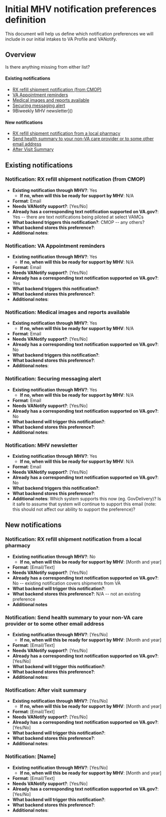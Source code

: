 # Initial MHV notification preferences definition

This document will help us define which notification preferences we will include in our initial intakes to VA Profile and VANotify.

## Overview

Is there anything missing from either list?

#### Existing notifications

- [RX refill shipment notification (from CMOP)](#notification-rx-refill-shipment-notification-from-cmop)
- [VA Appointment reminders](#notification-va-appointment-reminders)
- [Medical images and reports available]()
- [Securing messaging alert]()
- 9Biweekly MHV newsletter]()

#### New notifications

- [RX refill shipment notification from a local pharmacy]()
- [Send health summary to your non-VA care provider or to some other email address]()
- [After Visit Summary]()


## Existing notifications 

### Notification: RX refill shipment notification (from CMOP)

- **Existing notification through MHV?**: Yes
  - **If no, when will this be ready for support by MHV**: N/A
- **Format**: Email
- **Needs VANotify support?**: [Yes/No]
- **Already has a corresponding text notification supported on VA.gov?**: Yes -- there are text notifications being piloted at select VAMCs
- **What backend triggers this notification?**: CMOP -- any others?
- **What backend stores this preference?**:
- **Additional notes**:


### Notification: VA Appointment reminders

- **Existing notification through MHV?**: Yes
  - **If no, when will this be ready for support by MHV**: N/A
- **Format**: Email
- **Needs VANotify support?**: [Yes/No]
- **Already has a corresponding text notification supported on VA.gov?**: Yes
- **What backend triggers this notification?**:
- **What backend stores this preference?**:
- **Additional notes**:


### Notification: Medical images and reports available

- **Existing notification through MHV?**: Yes
  - **If no, when will this be ready for support by MHV**: N/A
- **Format**: Email
- **Needs VANotify support?**: [Yes/No]
- **Already has a corresponding text notification supported on VA.gov?**: No
- **What backend triggers this notification?**:
- **What backend stores this preference?**:
- **Additional notes**:


### Notification: Securing messaging alert

- **Existing notification through MHV?**: Yes
  - **If no, when will this be ready for support by MHV**:  N/A
- **Format**: Email
- **Needs VANotify support?**: [Yes/No]
- **Already has a corresponding text notification supported on VA.gov?**: No
- **What backend will trigger this notification?**:
- **What backend stores this preference?**:
- **Additional notes**: 


### Notification: MHV newsletter

- **Existing notification through MHV?**: Yes
  - **If no, when will this be ready for support by MHV**: N/A
- **Format**: Email
- **Needs VANotify support?**: [Yes/No]
- **Already has a corresponding text notification supported on VA.gov?**: No
- **What backend triggers this notification?**:
- **What backend stores this preference?**:
- **Additional notes**: Which system supports this now (eg. GovDelivery)? Is it safe to assume that system will continue to support this email (note: this should not affect our ability to support the preference)?


## New notifications

### Notification: RX refill shipment notification from a local pharmacy

- **Existing notification through MHV?**: No
  - **If no, when will this be ready for support by MHV**: [Month and year]
- **Format**: [Email/Text]
- **Needs VANotify support?**: [Yes/No]
- **Already has a corresponding text notification supported on VA.gov?**: No -- existing notification covers shipments from VA
- **What backend will trigger this notification?**: 
- **What backend stores this preference?**: N/A -- not an existing preference
- **Additional notes**


### Notification: Send health summary to your non-VA care provider or to some other email address

- **Existing notification through MHV?**: [Yes/No]
  - **If no, when will this be ready for support by MHV**: [Month and year]
- **Format**: [Email/Text]
- **Needs VANotify support?**: [Yes/No]
- **Already has a corresponding text notification supported on VA.gov?**: [Yes/No]
- **What backend will trigger this notification?**:
- **What backend stores this preference?**:
- **Additional notes**:

### Notification: After visit summary

- **Existing notification through MHV?**: [Yes/No]
  - **If no, when will this be ready for support by MHV**: [Month and year]
- **Format**: [Email/Text]
- **Needs VANotify support?**: [Yes/No]
- **Already has a corresponding text notification supported on VA.gov?**: [Yes/No]
- **What backend will trigger this notification?**:
- **What backend stores this preference?**:
- **Additional notes**:

### Notification: [Name]

- **Existing notification through MHV?**: [Yes/No]
  - **If no, when will this be ready for support by MHV**: [Month and year]
- **Format**: [Email/Text]
- **Needs VANotify support?**: [Yes/No]
- **Already has a corresponding text notification supported on VA.gov?**: [Yes/No]
- **What backend will trigger this notification?**:
- **What backend stores this preference?**:
- **Additional notes**:
